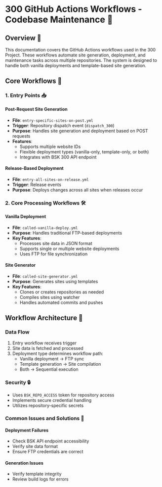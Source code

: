 
# 300 GitHub Actions Workflows - Codebase Maintenance 📝

## Overview 📖
This documentation covers the GitHub Actions workflows used in the 300 Project. These workflows automate site generation, deployment, and maintenance tasks across multiple repositories. The system is designed to handle both vanilla deployments and template-based site generation.

## Core Workflows 🔄

### 1. Entry Points 📥

#### Post-Request Site Generation
- **File**: `entry-specific-sites-on-post.yml`
- **Trigger**: Repository dispatch event (`dispatch_300`)
- **Purpose**: Handles site generation and deployment based on POST requests
- **Features**:
  - Supports multiple website IDs
  - Flexible deployment types (vanilla-only, template-only, or both)
  - Integrates with BSK 300 API endpoint

#### Release-Based Deployment
- **File**: `entry-all-sites-on-release.yml`
- **Trigger**: Release events
- **Purpose**: Deploys changes across all sites when releases occur

### 2. Core Processing Workflows 🛠️

#### Vanilla Deployment
- **File**: `called-vanilla-deploy.yml`
- **Purpose**: Handles traditional FTP-based deployments
- **Key Features**:
  - Processes site data in JSON format
  - Supports single or multiple website deployments
  - Uses FTP for file synchronization

#### Site Generator
- **File**: `called-site-generator.yml`
- **Purpose**: Generates sites using templates
- **Key Features**:
  - Clones or creates repositories as needed
  - Compiles sites using watcher
  - Handles automated commits and pushes

## Workflow Architecture 📂

### Data Flow
1. Entry workflow receives trigger
2. Site data is fetched and processed
3. Deployment type determines workflow path:
   - Vanilla deployment → FTP sync
   - Template generation → Site compilation
   - Both → Sequential execution

### Security 🔒
- Uses `BSK_REPO_ACCESS` token for repository access
- Implements secure credential handling
- Utilizes repository-specific secrets

### Common Issues and Solutions 🚨

#### Deployment Failures
- Check BSK API endpoint accessibility
- Verify site data format
- Ensure FTP credentials are correct

#### Generation Issues
- Verify template integrity
- Review build logs for errors

